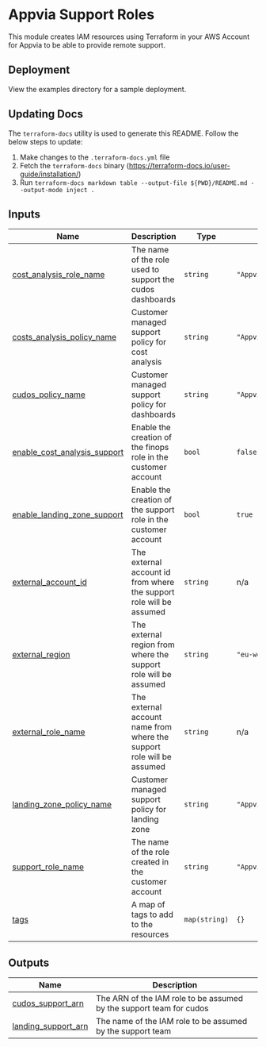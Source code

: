 <!-- BEGIN_TF_DOCS -->
# Appvia Support Roles

This module creates IAM resources using Terraform in your AWS Account for Appvia to be able to provide remote support.

## Deployment

View the examples directory for a sample deployment.

## Updating Docs

The `terraform-docs` utility is used to generate this README. Follow the below steps to update:
1. Make changes to the `.terraform-docs.yml` file
2. Fetch the `terraform-docs` binary (https://terraform-docs.io/user-guide/installation/)
3. Run `terraform-docs markdown table --output-file ${PWD}/README.md --output-mode inject .`

## Inputs

| Name | Description | Type | Default | Required |
|------|-------------|------|---------|:--------:|
| <a name="input_cost_analysis_role_name"></a> [cost\_analysis\_role\_name](#input\_cost\_analysis\_role\_name) | The name of the role used to support the cudos dashboards | `string` | `"AppviaCostAnalysisSupportRole"` | no |
| <a name="input_costs_analysis_policy_name"></a> [costs\_analysis\_policy\_name](#input\_costs\_analysis\_policy\_name) | Customer managed support policy for cost analysis | `string` | `"AppviaCostAnalysisSupportPolicy"` | no |
| <a name="input_cudos_policy_name"></a> [cudos\_policy\_name](#input\_cudos\_policy\_name) | Customer managed support policy for dashboards | `string` | `"AppviaCudosSupportPolicy"` | no |
| <a name="input_enable_cost_analysis_support"></a> [enable\_cost\_analysis\_support](#input\_enable\_cost\_analysis\_support) | Enable the creation of the finops role in the customer account | `bool` | `false` | no |
| <a name="input_enable_landing_zone_support"></a> [enable\_landing\_zone\_support](#input\_enable\_landing\_zone\_support) | Enable the creation of the support role in the customer account | `bool` | `true` | no |
| <a name="input_external_account_id"></a> [external\_account\_id](#input\_external\_account\_id) | The external account id from where the support role will be assumed | `string` | n/a | yes |
| <a name="input_external_region"></a> [external\_region](#input\_external\_region) | The external region from where the support role will be assumed | `string` | `"eu-west-2"` | no |
| <a name="input_external_role_name"></a> [external\_role\_name](#input\_external\_role\_name) | The external account name from where the support role will be assumed | `string` | n/a | yes |
| <a name="input_landing_zone_policy_name"></a> [landing\_zone\_policy\_name](#input\_landing\_zone\_policy\_name) | Customer managed support policy for landing zone | `string` | `"AppviaSupportPolicy"` | no |
| <a name="input_support_role_name"></a> [support\_role\_name](#input\_support\_role\_name) | The name of the role created in the customer account | `string` | `"AppviaSupportRole"` | no |
| <a name="input_tags"></a> [tags](#input\_tags) | A map of tags to add to the resources | `map(string)` | `{}` | no |

## Outputs

| Name | Description |
|------|-------------|
| <a name="output_cudos_support_arn"></a> [cudos\_support\_arn](#output\_cudos\_support\_arn) | The ARN of the IAM role to be assumed by the support team for cudos |
| <a name="output_landing_support_arn"></a> [landing\_support\_arn](#output\_landing\_support\_arn) | The name of the IAM role to be assumed by the support team |
<!-- END_TF_DOCS -->
